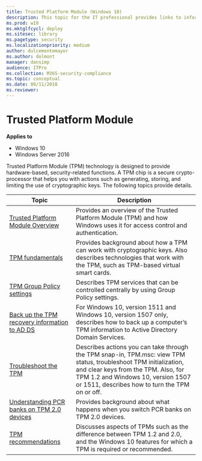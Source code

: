 ```yaml
---
title: Trusted Platform Module (Windows 10)
description: This topic for the IT professional provides links to information about the Trusted Platform Module (TPM) and how Windows uses it for access control and authentication.
ms.prod: w10
ms.mktglfcycl: deploy
ms.sitesec: library
ms.pagetype: security
ms.localizationpriority: medium
author: dulcemontemayor
ms.author: dolmont
manager: dansimp
audience: ITPro
ms.collection: M365-security-compliance
ms.topic: conceptual
ms.date: 09/11/2018
ms.reviewer: 
---
```


# Trusted Platform Module

**Applies to**
-   Windows 10
-   Windows Server 2016

Trusted Platform Module (TPM) technology is designed to provide hardware-based, security-related functions. A TPM chip is a secure crypto-processor that helps you with actions such as generating, storing, and limiting the use of cryptographic keys. The following topics provide details.

<!-- The description for "Manage TPM lockout" might need updating-- the topic is being revised in December 2016 or January 2017. -->

| Topic | Description |
|-------|-------------|
| [Trusted Platform Module Overview](trusted-platform-module-overview.md) | Provides an overview of the Trusted Platform Module (TPM) and how Windows uses it for access control and authentication. |
| [TPM fundamentals](tpm-fundamentals.md) | Provides background about how a TPM can work with cryptographic keys. Also describes technologies that work with the TPM, such as TPM-based virtual smart cards. |
| [TPM Group Policy settings](trusted-platform-module-services-group-policy-settings.md) | Describes TPM services that can be controlled centrally by using Group Policy settings. |
| [Back up the TPM recovery information to AD DS](backup-tpm-recovery-information-to-ad-ds.md) | For Windows 10, version 1511 and Windows 10, version 1507 only, describes how to back up a computer’s TPM information to Active Directory Domain Services. |
| [Troubleshoot the TPM](initialize-and-configure-ownership-of-the-tpm.md) | Describes actions you can take through the TPM snap-in, TPM.msc: view TPM status, troubleshoot TPM initialization, and clear keys from the TPM. Also, for TPM 1.2 and Windows 10, version 1507 or 1511, describes how to turn the TPM on or off. |
| [Understanding PCR banks on TPM 2.0 devices](switch-pcr-banks-on-tpm-2-0-devices.md) | Provides background about what happens when you switch PCR banks on TPM 2.0 devices. |
| [TPM recommendations](tpm-recommendations.md) | Discusses aspects of TPMs such as the difference between TPM 1.2 and 2.0, and the Windows 10 features for which a TPM is required or recommended. |
